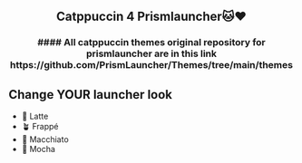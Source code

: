 <h2 align="center">
Catppuccin 4 Prismlauncher🐱❤️
</h2>
<h3 align="center">
#### All catppuccin themes original repository for prismlauncher are in this link https://github.com/PrismLauncher/Themes/tree/main/themes
</h3>

## Change YOUR launcher look
- 🌻 Latte
- 🪴 Frappé
- 🌺 Macchiato
- 🌿 Mocha
